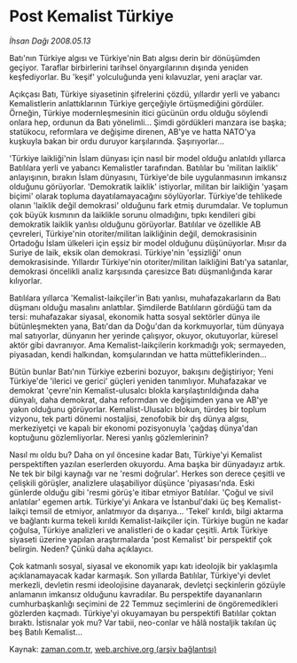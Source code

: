 # Post Kemalist Türkiye

*İhsan Dağı 2008.05.13*

<tr><td class="metin" colspan="2" style="padding-top: 20px; padding-left: 5px; padding-right: 10px;">Batı'nın Türkiye algısı ve Türkiye'nin Batı algısı derin bir dönüşümden geçiyor. Taraflar birbirlerini tarihsel önyargılarının dışında yeniden keşfediyorlar. Bu 'keşif' yolculuğunda yeni kılavuzlar, yeni araçlar var.</td></tr><tr><td class="metin" colspan="2" style="padding-top: 20px; padding-left: 5px; padding-right: 10px;"><p>Açıkçası Batı, Türkiye siyasetinin şifrelerini çözdü, yıllardır yerli ve yabancı Kemalistlerin anlattıklarının Türkiye gerçeğiyle örtüşmediğini gördüler. Örneğin, Türkiye modernleşmesinin itici gücünün ordu olduğu söylendi onlara hep, ordunun da Batı yönelimli... Şimdi gördükleri manzara ise başka; statükocu, reformlara ve değişime direnen, AB'ye ve hatta NATO'ya kuşkuyla bakan bir ordu duruyor karşılarında. Şaşırıyorlar...
<p>'Türkiye laikliği'nin İslam dünyası için nasıl bir model olduğu anlatıldı yıllarca Batılılara yerli ve yabancı Kemalistler tarafından. Batılılar bu 'militan laiklik' anlayışının, bırakın İslam dünyasını, Türkiye'de bile uygulanmasının imkansız olduğunu görüyorlar. 'Demokratik laiklik' istiyorlar, militan bir laikliğin 'yaşam biçimi' olarak topluma dayatılamayacağını söylüyorlar. Türkiye'de tehlikede olanın 'laiklik değil demokrasi' olduğunu fark etmiş durumdalar. Ve toplumun çok büyük kısmının da laiklikle sorunu olmadığını, tıpkı kendileri gibi demokratik laiklik yanlısı olduğunu görüyorlar. Batılılar ve özellikle AB çevreleri, Türkiye'nin otoriter/militan laikliğinin değil, demokrasisinin Ortadoğu İslam ülkeleri için eşsiz bir model olduğunu düşünüyorlar. Mısır da Suriye de laik, eksik olan demokrasi. Türkiye'nin 'eşsizliği' onun demokrasisinde. Yıllardır Türkiye'nin otoriter/militan laikliğini Batı'ya satanlar, demokrasi öncelikli analiz karşısında çaresizce Batı düşmanlığında karar kılıyorlar.
<p>Batılılara yıllarca 'Kemalist-laikçiler'in Batı yanlısı, muhafazakarların da Batı düşmanı olduğu masalını anlattılar. Şimdilerde Batılıların gördüğü tam da tersi: muhafazakar siyasal, ekonomik hatta sosyal sektörler dünya ile bütünleşmekten yana, Batı'dan da Doğu'dan da korkmuyorlar, tüm dünyaya mal satıyorlar, dünyanın her yerinde çalışıyor, okuyor, okutuyorlar, küresel aktör gibi davranıyor. Ama Kemalist-laikçilerin korkmadığı yok; sermayeden, piyasadan, kendi halkından, komşularından ve hatta müttefiklerinden...
<p>Bütün bunlar Batı'nın Türkiye ezberini bozuyor, bakışını değiştiriyor; Yeni Türkiye'de 'ilerici ve gerici' güçleri yeniden tanımlıyor. Muhafazakar ve demokrat 'çevre'nin Kemalist-ulusalcı blokla karşılaştırıldığında daha dünyalı, daha demokrat, daha reformdan ve değişimden yana ve AB'ye yakın olduğunu görüyorlar. Kemalist-Ulusalcı blokun, türdeş bir toplum vizyonu, tek parti dönemi nostaljisi, zenofobik bir dış dünya algısı, merkeziyetçi ve kapalı bir ekonomi pozisyonuyla 'çağdaş dünya'dan koptuğunu gözlemliyorlar. Neresi yanlış gözlemlerinin?
<p>Nasıl mı oldu bu? Daha on yıl öncesine kadar Batı, Türkiye'yi Kemalist perspektiften yazılan eserlerden okuyordu. Ama başka bir dünyadayız artık. Ne tek bir bilgi kaynağı var ne 'resmi doğrular'. Herkes son derece çeşitli ve çelişkili görüşler, analizlere ulaşabiliyor düşünce 'piyasası'nda. Eski günlerde olduğu gibi 'resmi görüş'e itibar etmiyor Batılılar. 'Çoğul ve sivil anlatılar' egemen artık. Türkiye'yi Ankara ve İstanbul'daki üç beş Kemalist-laikçi temsil de etmiyor, anlatmıyor da dışarıya... 'Tekel' kırıldı, bilgi aktarma ve bağlantı kurma tekeli kırıldı Kemalist-laikçiler için. Türkiye bugün ne kadar çoğulsa, Türkiye analizleri ve analistleri de o kadar çeşitli. Artık Türkiye siyaseti üzerine yapılan araştırmalarda 'post Kemalist' bir perspektif çok belirgin. Neden? Çünkü daha açıklayıcı.
<p>Çok katmanlı sosyal, siyasal ve ekonomik yapı katı ideolojik bir yaklaşımla açıklanamayacak kadar karmaşık. Son yıllarda Batılılar, Türkiye'yi devlet merkezli, devletin resmi ideolojisine dayanarak, devletçi seçkinlerin gözüyle anlamanın imkansız olduğunu kavradılar. Bu perspektife dayananların cumhurbaşkanlığı seçimini de 22 Temmuz seçimlerini de öngöremedikleri gözlerden kaçmadı. Türkiye'yi okuyamayan bu perspektifi Batılılar çoktan bıraktı. İstisnalar yok mu? Var tabii, neo-conlar ve hâlâ nostaljik takılan üç beş Batılı Kemalist...<br/></p></p></p></p></p></p></td></tr>

Kaynak: [zaman.com.tr](http://zaman.com.tr/yazar.do?yazino=688620), [web.archive.org (arşiv bağlantısı)](http://web.archive.org/web/20080805011415/http://www.zaman.com.tr:80/yazar.do?yazino=688620)

